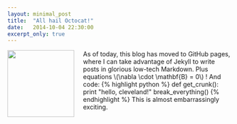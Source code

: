 ```yaml
---
layout: minimal_post
title:  "All hail Octocat!"
date:   2014-10-04 22:30:00
excerpt_only: true
---
```

<img src="https://octodex.github.com/images/steroidtocat.png" height="150px" style="float:left; margin-right: 20px"/> As of today, this blog has moved to GitHub pages, where I can take advantage of Jekyll to write posts in glorious low-tech Markdown. Plus equations \\(\nabla \cdot \mathbf{B} = 0\\) ! And code:
{% highlight python %}
def get_crunk():
    print "hello, cleveland!"
    break_everything()
{% endhighlight %}
This is almost embarrassingly exciting.